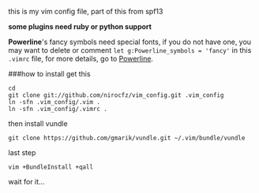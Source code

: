 this is my vim config file, part of this from spf13

**some plugins need ruby or python support**

**Powerline**'s fancy symbols need special fonts, if you do not have one, you may want to delete or comment `let g:Powerline_symbols = 'fancy'` in this `.vimrc` file, for more details, go to [Powerline](https://github.com/Lokaltog/vim-powerline).

###how to install
get this

    cd
    git clone git://github.com/nirocfz/vim_config.git .vim_config
    ln -sfn .vim_config/.vim .
    ln -sfn .vim_config/.vimrc .

then install vundle

    git clone https://github.com/gmarik/vundle.git ~/.vim/bundle/vundle

last step

    vim +BundleInstall +qall

wait for it...
